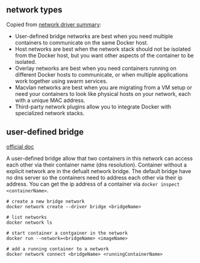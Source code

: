 
## network types

Copied from [network driver summary](https://docs.docker.com/network/):

- User-defined bridge networks are best when you need multiple containers to communicate on the same Docker host.
- Host networks are best when the network stack should not be isolated from the Docker host, but you want other aspects of the container to be isolated.
- Overlay networks are best when you need containers running on different Docker hosts to communicate, or when multiple applications work together using swarm services.
- Macvlan networks are best when you are migrating from a VM setup or need your containers to look like physical hosts on your network, each with a unique MAC address.
- Third-party network plugins allow you to integrate Docker with specialized network stacks.

## user-defined bridge

[official doc](https://docs.docker.com/network/bridge/)

A user-defined bridge allow that two containers in this network can access each other via their container name (dns resolution). Container without a explicit network are in the defualt network bridge. The default bridge have no dns server so the containers need to address each other via their ip address. You can get the ip address of a container via `docker inspect <containerName>`.

```shell
# create a new bridge network
docker network create --driver bridge <bridgeName>

# list networks
docker network ls

# start container a contgainer in the network 
docker run --network=<bridgeName> <imageName>

# add a running container to a network
docker network connect <bridgeName> <runningContainerName>
```